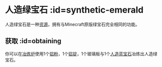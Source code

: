 # 人造绿宝石 :id=synthetic-emerald

人造绿宝石是一种[资源](/Resources)，拥有与Minecraft原版绿宝石完全相同的功能。

## 获取 :id=obtaining

你可以在[冶炼炉](/Smeltery)使用1个[铝粉](/Dusts)，1个[铝锭](/Ingots)，1个玻璃板与1个[人造蓝宝石](/Synthetic-Sapphire)冶炼出人造绿宝石。
